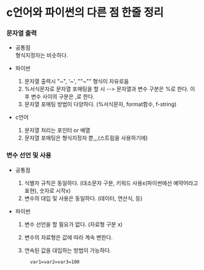 # c언어와 파이썬의 다른 점 한줄 정리  


### 문자열 출력  
- 공통점  
    형식지정자는 비슷하다.  

- 파이썬  
    1. 문자열 출력시 "~", '~', ""~"" 형식이 자유로움
    2. %서식문자로 문자열 포매팅을 할 시 --> 문자열과 변수 구분은 %로 한다. 이후 변수 사이의 구분은 ,로 한다.  
    3. 문자열 포매팅 방법이 다양하다. (%서식문자, format함수, f-string)

- c언어  
    1. 문자열 처리는 포인터 or 배열  
    2. 문자열 포매팅은 형식지정자 뿐,,,(스트림을 사용하기에)
### 변수 선언 및 사용  
- 공통점
    1. 식별자 규칙은 동일하다. (대소문자 구분, 키워드 사용x(파이썬에선 예약어라고 표현), 숫자로 시작x)
    2. 변수의 대입 및 사용은 동일하다. (데이터, 연산식, 등)

- 파이썬  
    1. 변수 선언을 할 필요가 없다. (자료형 구분 x)
    2. 변수의 자료형은 값에 따라 계속 변한다.
    2. 연속된 값을 대입하는 방법이 가능하다.
            
             var1=var2=var3=100

    